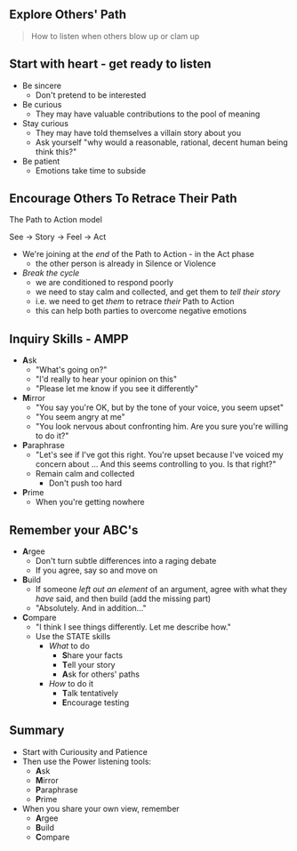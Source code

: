 ## Explore Others' Path

> How to listen when others blow up or clam up

## Start with heart - get ready to listen

- Be sincere
    - Don't pretend to be interested
- Be curious
    - They may have valuable contributions to the pool of meaning
- Stay curious
    - They may have told themselves a villain story about you
    - Ask yourself "why would a reasonable, rational, decent human being think this?"
- Be patient
    - Emotions take time to subside

## Encourage Others To Retrace Their Path

The Path to Action model

See -> Story -> Feel -> Act

- We're joining at the *end* of the Path to Action - in the Act phase
    - the other person is already in Silence or Violence
- *Break the cycle*
    - we are conditioned to respond poorly
    - we need to stay calm and collected, and get them to *tell their story*
    - i.e. we need to get *them* to retrace *their* Path to Action
    - this can help both parties to overcome negative emotions

## Inquiry Skills - AMPP

- **A**sk
    - "What's going on?"
    - "I'd really to hear your opinion on this"
    - "Please let me know if you see it differently"
- **M**irror
    - "You say you're OK, but by the tone of your voice, you seem upset"
    - "You seem angry at me"
    - "You look nervous about confronting him.  Are you sure you're willing to do it?"
- **P**araphrase
    - "Let's see if I've got this right.  You're upset because I've voiced my concern about ...  And this seems controlling to you.  Is that right?"
    - Remain calm and collected
      - Don't push too hard
- **P**rime
    - When you're getting nowhere

## Remember your ABC's

- **A**rgee
    - Don't turn subtle differences into a raging debate
    - If you agree, say so and move on
- **B**uild
    - If someone *left out an element* of an argument, agree with what they *have* said, and then build (add the missing part)
    - "Absolutely.  And in addition..."
- **C**ompare
    - "I think I see things differently.  Let me describe how."
    - Use the STATE skills
        - *What* to do
            - **S**hare your facts
            - **T**ell your story
            - **A**sk for others' paths
        - *How* to do it
            - **T**alk tentatively
            - **E**ncourage testing

## Summary

- Start with Curiousity and Patience
- Then use the Power listening tools:
    - **A**sk
    - **M**irror
    - **P**araphrase
    - **P**rime
- When you share your own view, remember
    - **A**rgee
    - **B**uild
    - **C**ompare

